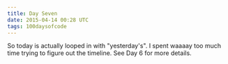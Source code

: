 ```yaml
---
title: Day Seven
date: 2015-04-14 00:28 UTC
tags: 100daysofcode
---
```


So today is actually looped in with "yesterday's". I spent waaaay too much time trying to figure out the timeline. See Day 6 for more details.
